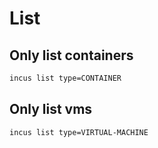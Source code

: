 
# List
## Only list containers
```bash
incus list type=CONTAINER
```

## Only list vms
```bash
incus list type=VIRTUAL-MACHINE
```
